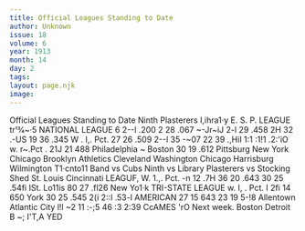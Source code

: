 ```yaml
---
title: Official Leagues Standing to Date
author: Unknown
issue: 18
volume: 6
year: 1913
month: 14
day: 2
tags:
layout: page.njk
image:
---
```

Official Leagues Standing to Date        Ninth Plasterers I,ihra1·y   E. S. P. LEAGUE   tr13⁄4~·5   NATIONAL LEAGUE   6 2--l .200 2 28 .067   ~-Jr~iJ 2-l 29 .458 2H 32 .-US 19 36 .345   W . I,. Pct. 27 26 .509 2--l 35 -~07 22 39 .,HiI 1:1 :1!1 .2:'iO   w. r~.Pct . 21J 21 488   Philadelphia ~ Boston   30 19 .612 Pittsburg   New York Chicago Brooklyn   Athletics Cleveland Washington Chicago   Harrisburg Wilmington T1·cnto11   Band vs Cubs Ninth vs Library Plasterers vs Stocking Shed   St. Louis Cincinnati   LEAGUF,   W. 1.,. Pct.   -n 12 .7H   36 20 .643   30 25 .54fi ISt. Lo11is 80 27 .fl26 New Yo1·k   TRI-STATE LEAGUE   w. I, . Pct. I   2fi 14 650 York   30 25 .545 2(i 2::l .53-l   AMERICAN   27 15 643 23 19 5-!8   Allentown Atlantic City   l!l ~2 11 :-;5   46 :3   2:39   CcAMES 'rO   Next week.   Boston Detroit   B ~; I'T,A YED   

